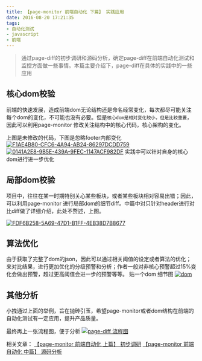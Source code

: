 ```yaml
---
title: 【page-monitor 前端自动化 下篇】 实践应用 
date: 2016-08-20 17:21:35
tags: 
- 自动化测试
- javascript
- 前端
---
```

> 通过page-diff的初步调研和源码分析，确定page-diff在前端自动化测试和监控方面做一些事情。本篇主要介绍下，page-diff在具体的实践中的一些应用

## 核心dom校验
前端的快速发展，造成前端dom无论结构还是命名经常变化，每次都尽可能关注每个dom的变化，不可能也没有必要。但是`核心dom是相对变化较小，但是比较重要`，因此可以利用page-monitor 修改关注结构中的核心代码，核心架构的变化。

上图是未修改的代码，下图是忽略footer内部变化
[![F1AE4B80-CFC6-4A94-AB24-86297DCDD759](http://cuihuan.net/wp-content/uploads/2016/08/F1AE4B80-CFC6-4A94-AB24-86297DCDD759.png)](http://cuihuan.net/wp-content/uploads/2016/08/F1AE4B80-CFC6-4A94-AB24-86297DCDD759.png)
[![0141A2E8-9B5E-439A-9FEC-1147ACF982DF](http://cuihuan.net/wp-content/uploads/2016/08/0141A2E8-9B5E-439A-9FEC-1147ACF982DF.png)](http://cuihuan.net/wp-content/uploads/2016/08/0141A2E8-9B5E-439A-9FEC-1147ACF982DF.png)
实践中可以针对自身的核心dom进行进一步优化

## 局部dom校验
项目中，往往在某一时期特别关心某些板块，或者某些板块相对容易出错；因此，可以利用page-monitor 进行局部dom的细节diff。中篇中对只针对header进行对比diff做了详细介绍，此处不赘述，上图。

[![FDF6B258-5A69-47D1-B1FF-4EB38D7B8677](http://cuihuan.net/wp-content/uploads/2016/08/FDF6B258-5A69-47D1-B1FF-4EB38D7B8677.png)](http://cuihuan.net/wp-content/uploads/2016/08/FDF6B258-5A69-47D1-B1FF-4EB38D7B8677.png)

## 算法优化
由于获取了完整了dom的json，因此可以通过相关阈值的设定或者算法的优化；来对比结果，进行更加优化的分级预警和分析；作者一般对非核心预警超过15%变化会做出预警，超过更高阈值会进一步的预警等等。
贴一个dom 细节图
 [![dom](http://cuihuan.net/wp-content/uploads/2016/08/dom.jpg)](http://cuihuan.net/wp-content/uploads/2016/08/dom.jpg)


## 其他分析
小拽通过上面的举例，旨在抛砖引玉，希望page-monitor或者dom结构在前端的自动化测试有一定应用，提升产品质量。

最终再上一张流程图，便于分析
[![page-diff 流程图](http://cuihuan.net/wp-content/uploads/2016/08/page-diff-%E6%B5%81%E7%A8%8B%E5%9B%BE.png)](http://cuihuan.net/wp-content/uploads/2016/08/page-diff-%E6%B5%81%E7%A8%8B%E5%9B%BE.png)

相关文章：
[【page-monitor 前端自动化 上篇】 初步调研](http://cuihuan.net/?p=485)
[【page-monitor 前端自动化 中篇】 源码分析](http://cuihuan.net/?p=493)





